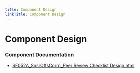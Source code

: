 ```yaml
---
title: Component Design
linkTitle: Component Design
---
```


# Component Design
### Component Documentation

- [SF052A_SnsrOffsCorrn_Peer Review Checklist Design.html](Doc/SF052A_SnsrOffsCorrn_Peer%20Review%20Checklist%20Design.html)

